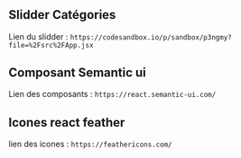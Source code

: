 #

## Slidder Catégories

Lien du slidder : `https://codesandbox.io/p/sandbox/p3ngmy?file=%2Fsrc%2FApp.jsx`

## Composant Semantic ui

Lien des composants : `https://react.semantic-ui.com/`

## Icones react feather

lien des icones : `https://feathericons.com/`
